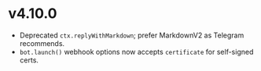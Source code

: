 # v4.10.0

* Deprecated `ctx.replyWithMarkdown`; prefer MarkdownV2 as Telegram recommends.
* `bot.launch()` webhook options now accepts `certificate` for self-signed certs.
